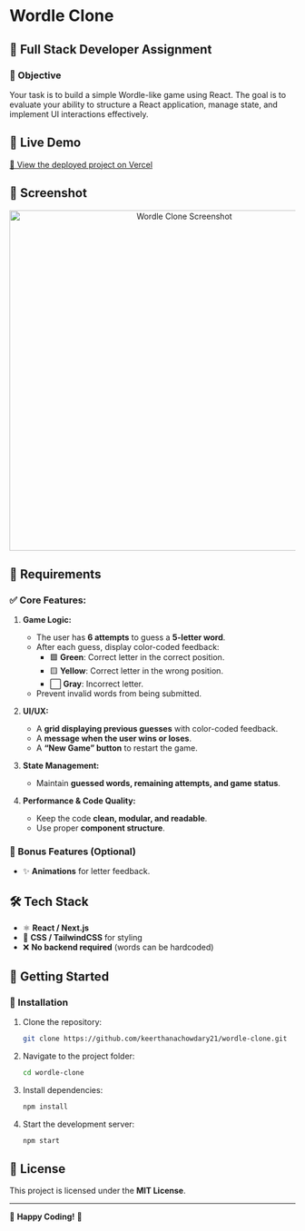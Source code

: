 # Wordle Clone

## 🚀 Full Stack Developer Assignment

### 🎯 Objective
Your task is to build a simple Wordle-like game using React. The goal is to evaluate your ability to structure a React application, manage state, and implement UI interactions effectively.

## 🌟 Live Demo
[🔗 View the deployed project on Vercel](https://word-clone-lf1d.vercel.app/)

## 📸 Screenshot
<p align="center">
  <img src="./screenshot.png" alt="Wordle Clone Screenshot" width="600" />
</p>

## 📜 Requirements

### ✅ Core Features:
1. **Game Logic:**
   - The user has **6 attempts** to guess a **5-letter word**.
   - After each guess, display color-coded feedback:
     - 🟩 **Green**: Correct letter in the correct position.
     - 🟨 **Yellow**: Correct letter in the wrong position.
     - ⬜ **Gray**: Incorrect letter.
   - Prevent invalid words from being submitted.

2. **UI/UX:**
   - A **grid displaying previous guesses** with color-coded feedback.
   - A **message when the user wins or loses**.
   - A **“New Game” button** to restart the game.

3. **State Management:**
   - Maintain **guessed words, remaining attempts, and game status**.

4. **Performance & Code Quality:**
   - Keep the code **clean, modular, and readable**.
   - Use proper **component structure**.

### 🎁 Bonus Features (Optional)
- ✨ **Animations** for letter feedback.


## 🛠 Tech Stack
- ⚛️ **React / Next.js**
- 🎨 **CSS / TailwindCSS** for styling
- ❌ **No backend required** (words can be hardcoded)

## 🚀 Getting Started
### 🔧 Installation
1. Clone the repository:
   ```sh
   git clone https://github.com/keerthanachowdary21/wordle-clone.git
   ```
2. Navigate to the project folder:
   ```sh
   cd wordle-clone
   ```
3. Install dependencies:
   ```sh
   npm install
   ```
4. Start the development server:
   ```sh
   npm start
   ```

## 📄 License
This project is licensed under the **MIT License**.

---

🚀 **Happy Coding!** 🎯
